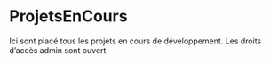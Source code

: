 # ProjetsEnCours
Ici sont placé tous les projets en cours de développement. Les droits d’accès admin sont ouvert
